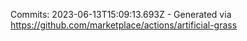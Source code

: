 Commits: 2023-06-13T15:09:13.693Z - Generated via https://github.com/marketplace/actions/artificial-grass
<br>
